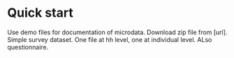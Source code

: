 # Quick start

Use demo files for documentation of microdata.
Download zip file from [url]. Simple survey dataset. One file at hh level, one at individual level. ALso questionnaire.

